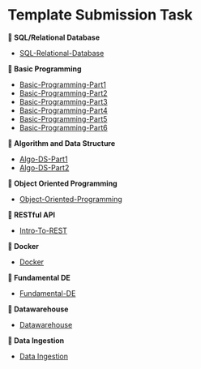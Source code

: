 # Template Submission Task

**📓 SQL/Relational Database**

- [SQL-Relational-Database](https://github.com/ALTA-DE4-Farhan-Riyandi-22Juni2000/SQL-Relational-Database)

**📔 Basic Programming**

- [Basic-Programming-Part1](https://github.com/ALTA-DE4-Farhan-Riyandi-22Juni2000/Basic-Programming-Part1)
- [Basic-Programming-Part2](https://github.com/ALTA-DE4-Farhan-Riyandi-22Juni2000/Basic-Programming-Part2)
- [Basic-Programming-Part3](https://github.com/ALTA-DE4-Farhan-Riyandi-22Juni2000/Basic-Programming-Part3)
- [Basic-Programming-Part4](https://github.com/ALTA-DE4-Farhan-Riyandi-22Juni2000/Basic-Programming-Part4)
- [Basic-Programming-Part5](https://github.com/ALTA-DE4-Farhan-Riyandi-22Juni2000/Basic-Programming-Part5)
- [Basic-Programming-Part6](https://github.com/ALTA-DE4-Farhan-Riyandi-22Juni2000/Basic-Programming-Part6)

**📘 Algorithm and Data Structure**

- [Algo-DS-Part1](https://github.com/ALTA-DE4-Farhan-Riyandi-22Juni2000/Algo-DS-Part1)
- [Algo-DS-Part2](https://github.com/ALTA-DE4-Farhan-Riyandi-22Juni2000/Algo-DS-Part2)

**📗 Object Oriented Programming**

- [Object-Oriented-Programming](https://github.com/ALTA-DE4-Farhan-Riyandi-22Juni2000/Object-Oriented-Programming)

**📙 RESTful API**

- [Intro-To-REST](https://github.com/Immersive-DataEngineer-Resource/Intro-To-REST)

**📙 Docker**

- [Docker](https://github.com/Immersive-DataEngineer-Resource/Docker)

**📙 Fundamental DE**

- [Fundamental-DE](https://github.com/Immersive-DataEngineer-Resource/fundamental-de)

**📙 Datawarehouse**

- [Datawarehouse](https://github.com/Immersive-DataEngineer-Resource/data-warehouse-submission)

**📙 Data Ingestion**

- [Data Ingestion](https://github.com/Immersive-DataEngineer-Resource/ingestion-data/)
